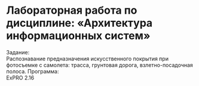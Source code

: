 # Лабораторная работа по дисциплине: «Архитектура информационных систем»
Задание: </br>
Распознавание предназначения искусственного покрытия при фотосъемке с самолета: трасса, грунтовая дорога, взлетно-посадочная полоса.
Программа: </br>
ExPRO 2.16
